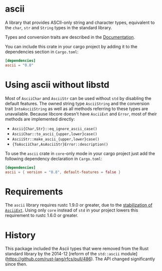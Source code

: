 # ascii

A library that provides ASCII-only string and character types, equivalent to the
`char`, `str` and `String` types in the standard library.

Types and conversion traits are described in the
[Documentation](https://tomprogrammer.github.io/rust-ascii/ascii/index.html).

You can include this crate in your cargo project by adding it to the
dependencies section in `Cargo.toml`:
```toml
[dependencies]
ascii = "0.8"
```

# Using ascii without libstd

Most of `AsciiChar` and `AsciiStr` can be used without `std` by disabling the
default features. The owned string type `AsciiString` and the conversion trait
`IntoAsciiString` as well as all methods referring to these types are
unavailable. Because libcore doesn't have `AsciiExt` and `Error`, most of their
methods are implemented directly:
* `Ascii{Char,Str}::eq_ignore_ascii_case()`
* `AsciiChar::to_ascii_{upper,lower}case()`
* `AsciiStr::make_ascii_{upper,lower}case()`
* `{ToAsciiChar,AsAsciiStr}Error::description()`

To use the `ascii` crate in `core`-only mode in your cargo project just add the
following dependency declaration in `Cargo.toml`:
```toml
[dependencies]
ascii = { version = "0.8", default-features = false }
```

# Requirements

The `ascii` library requires rustc 1.9.0 or greater, due to
the [stabilization of `AsciiExt`](https://github.com/rust-lang/rust/pull/32804).
Using only `core` instead of `std` in your project lowers this requirement to
rustc 1.6.0 or greater.

# History

This package included the Ascii types that were removed from the Rust standard
library by the 2014-12 [reform of the `std::ascii` module]
(https://github.com/rust-lang/rfcs/pull/486). The API changed significantly
since then.
